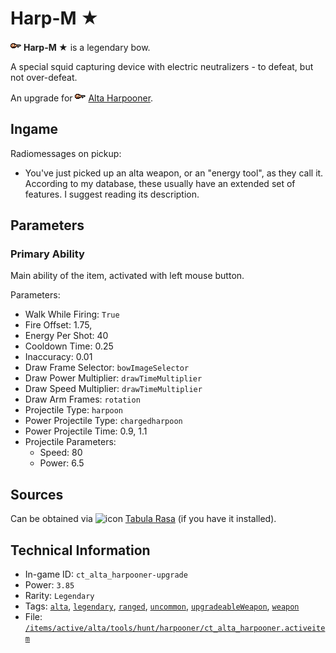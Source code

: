 # Harp-M ★

<img src="https://raw.githubusercontent.com/Ceterai/Enternia/main/items/active/alta/tools/hunt/harpooner/icon_upg.png" alt="Harp-M ★ icon" loading="lazy" width="auto" height="16px"/> **Harp-M ★** is a legendary bow.

A special squid capturing device with electric neutralizers - to defeat, but not over-defeat.

An upgrade for <img src="https://raw.githubusercontent.com/Ceterai/Enternia/main/items/active/alta/tools/hunt/harpooner/icon.png" alt="Alta Harpooner icon" loading="lazy" width="auto" height="16px"/> [Alta Harpooner](https://ceterai.github.io/MyEnternia/Wiki/AltaHarpooner).

## Ingame

Radiomessages on pickup:

- You've just picked up an alta weapon, or an "energy tool", as they call it. According to my database, these usually have an extended set of features. I suggest reading its description.

## Parameters

### Primary Ability

Main ability of the item, activated with left mouse button.

Parameters:

- Walk While Firing: `True`
- Fire Offset:  1.75, 
- Energy Per Shot: 40
- Cooldown Time: 0.25
- Inaccuracy: 0.01
- Draw Frame Selector: `bowImageSelector`
- Draw Power Multiplier: `drawTimeMultiplier`
- Draw Speed Multiplier: `drawTimeMultiplier`
- Draw Arm Frames:  `rotation`
- Projectile Type: `harpoon`
- Power Projectile Type: `chargedharpoon`
- Power Projectile Time:  0.9,  1.1
- Projectile Parameters:
  - Speed: 80
  - Power: 6.5

## Sources

Can be obtained via <img src="https://steamuserimages-a.akamaihd.net/ugc/263843960696222713/3EC9A7C005541F7D577EBCB8C5736B4EFC9973D6/" alt="icon" width="8" height="12"/> [Tabula Rasa](https://community.playstarbound.com/resources/the-tabula-rasa.3222/) (if you have it installed).

## Technical Information

- In-game ID: `ct_alta_harpooner-upgrade`
- Power: `3.85`
- Rarity: `Legendary`
- Tags: [`alta`](https://ceterai.github.io/MyEnternia/Wiki/Tags/Alta), [`legendary`](https://ceterai.github.io/MyEnternia/Wiki/Tags/Legendary), [`ranged`](https://ceterai.github.io/MyEnternia/Wiki/Tags/Ranged), [`uncommon`](https://ceterai.github.io/MyEnternia/Wiki/Tags/Uncommon), [`upgradeableWeapon`](https://ceterai.github.io/MyEnternia/Wiki/Tags/UpgradeableWeapon), [`weapon`](https://ceterai.github.io/MyEnternia/Wiki/Tags/Weapon)
- File: [`/items/active/alta/tools/hunt/harpooner/ct_alta_harpooner.activeitem`](https://github.com/Ceterai/Enternia/blob/main/items/active/alta/tools/hunt/harpooner/ct_alta_harpooner.activeitem)
